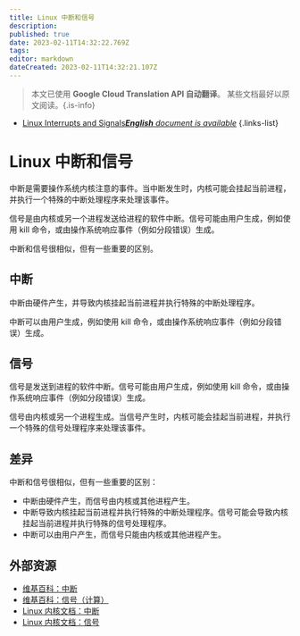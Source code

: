 ```yaml
---
title: Linux 中断和信号
description: 
published: true
date: 2023-02-11T14:32:22.769Z
tags: 
editor: markdown
dateCreated: 2023-02-11T14:32:21.107Z
---
```


> 本文已使用 **Google Cloud Translation API 自动翻译**。
某些文档最好以原文阅读。{.is-info}



- [Linux Interrupts and Signals***English** document is available*](/en/Knowledge-base/Linux/linux-interrupts-and-signals)
{.links-list}


# Linux 中断和信号

中断是需要操作系统内核注意的事件。当中断发生时，内核可能会挂起当前进程，并执行一个特殊的中断处理程序来处理该事件。

信号是由内核或另一个进程发送给进程的软件中断。信号可能由用户生成，例如使用 kill 命令，或由操作系统响应事件（例如分段错误）生成。

中断和信号很相似，但有一些重要的区别。

## 中断

中断由硬件产生，并导致内核挂起当前进程并执行特殊的中断处理程序。

中断可以由用户生成，例如使用 kill 命令，或由操作系统响应事件（例如分段错误）生成。

## 信号

信号是发送到进程的软件中断。信号可能由用户生成，例如使用 kill 命令，或由操作系统响应事件（例如分段错误）生成。

信号由内核或另一个进程生成。当信号产生时，内核可能会挂起当前进程，并执行一个特殊的信号处理程序来处理该事件。

## 差异

中断和信号很相似，但有一些重要的区别：

- 中断由硬件产生，而信号由内核或其他进程产生。
- 中断导致内核挂起当前进程并执行特殊的中断处理程序。信号可能会导致内核挂起当前进程并执行特殊的信号处理程序。
- 中断可以由用户产生，而信号只能由内核或其他进程产生。

## 外部资源

- [维基百科：中断](https://en.wikipedia.org/wiki/Interrupt)
- [维基百科：信号（计算）](https://en.wikipedia.org/wiki/Signal_(computing))
- [Linux 内核文档：中断](https://www.kernel.org/doc/Documentation/virtual/kvm/async_pf.txt)
- [Linux 内核文档：信号](https://www.kernel.org/doc/Documentation/signals.txt)